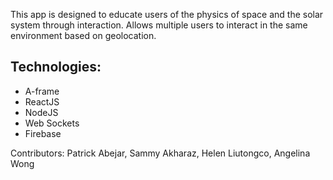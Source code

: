 This app is designed to educate users of the physics of space and the solar system through interaction. Allows multiple users to interact in the same environment based on geolocation.

## Technologies:
 - A-frame
 - ReactJS
 - NodeJS
 - Web Sockets
 - Firebase

Contributors: Patrick Abejar, Sammy Akharaz, Helen Liutongco, Angelina Wong

